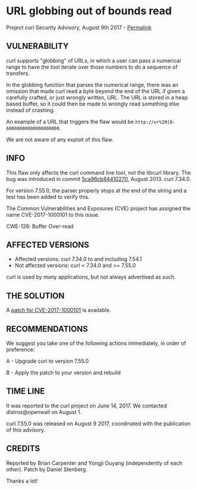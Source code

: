 URL globbing out of bounds read
===============================

Project curl Security Advisory, August 9th 2017 -
[Permalink](https://curl.haxx.se/docs/CVE-2017-1000101.html)

VULNERABILITY
-------------

curl supports "globbing" of URLs, in which a user can pass a numerical range
to have the tool iterate over those numbers to do a sequence of transfers.

In the globbing function that parses the numerical range, there was an
omission that made curl read a byte beyond the end of the URL if given a
carefully crafted, or just wrongly written, URL. The URL is stored in a heap
based buffer, so it could then be made to wrongly read something else instead
of crashing.

An example of a URL that triggers the flaw would be
`http://ur%20[0-60000000000000000000`.

We are not aware of any exploit of this flaw.

INFO
----

This flaw only affects the curl command line tool, not the libcurl
library. The bug was introduced in commit
[5ca96cb84410270](https://github.com/curl/curl/commit/5ca96cb84410270), August
2013. curl 7.34.0.

For version 7.55.0, the parser properly stops at the end of the string and a
test has been added to verify this.

The Common Vulnerabilities and Exposures (CVE) project has assigned the name
CVE-2017-1000101 to this issue.

CWE-126: Buffer Over-read

AFFECTED VERSIONS
-----------------

- Affected versions: curl 7.34.0 to and including 7.54.1
- Not affected versions: curl < 7.34.0 and >= 7.55.0

curl is used by many applications, but not always advertised as such.

THE SOLUTION
------------

A [patch for CVE-2017-1000101](https://curl.haxx.se/CVE-2017-1000101.patch) is
available.

RECOMMENDATIONS
---------------

We suggest you take one of the following actions immediately, in order of
preference:

 A - Upgrade curl to version 7.55.0

 B - Apply the patch to your version and rebuild

TIME LINE
---------

It was reported to the curl project on June 14, 2017.  We contacted
distros@openwall on August 1.

curl 7.55.0 was released on August 9 2017, coordinated with the publication of
this advisory.

CREDITS
-------

Reported by Brian Carpenter and Yongji Ouyang (independently of each
other). Patch by Daniel Stenberg.

Thanks a lot!
